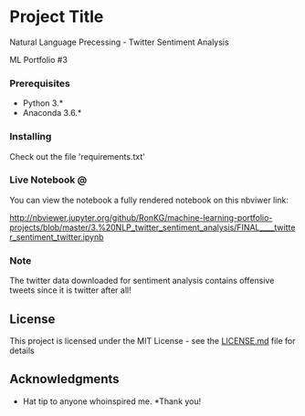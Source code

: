 # Project Title

Natural Language Precessing - Twitter Sentiment Analysis

ML Portfolio #3

### Prerequisites

- Python 3.*
- Anaconda 3.6.*


### Installing

Check out the file 'requirements.txt'

### Live Notebook @

You can view the notebook a fully rendered notebook on this nbviwer link:

http://nbviewer.jupyter.org/github/RonKG/machine-learning-portfolio-projects/blob/master/3.%20NLP_twitter_sentiment_analysis/FINAL____twitter_sentiment_twitter.ipynb

### Note

The twitter data downloaded for sentiment analysis contains offensive tweets since it is twitter after all!

## License

This project is licensed under the MIT License - see the [LICENSE.md](LICENSE.md) file for details

## Acknowledgments

* Hat tip to anyone whoinspired me. 
*Thank you!
